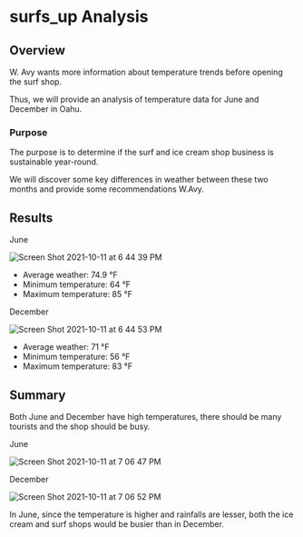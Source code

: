 # surfs_up Analysis

## Overview
W. Avy wants more information about temperature trends before opening the surf shop. 

Thus, we will provide an analysis of temperature data for June and December in Oahu. 

### Purpose
The purpose is to determine if the surf and ice cream shop business is sustainable year-round.

We will discover some key differences in weather between these two months and provide some recommendations W.Avy.

## Results

June

![Screen Shot 2021-10-11 at 6 44 39 PM](https://user-images.githubusercontent.com/88747464/136865662-e7a45047-6573-41e3-b9fa-d16fa29f10f4.png)

- Average weather: 74.9 °F
- Minimum temperature: 64 °F
- Maximum temperature: 85 °F

December

![Screen Shot 2021-10-11 at 6 44 53 PM](https://user-images.githubusercontent.com/88747464/136865667-596529a1-1466-47c5-8002-82ea6c0386c6.png)

- Average weather: 71 °F
- Minimum temperature: 56 °F
- Maximum temperature: 83 °F

## Summary

Both June and December have high temperatures, there should be many tourists and the shop should be busy. 

June

![Screen Shot 2021-10-11 at 7 06 47 PM](https://user-images.githubusercontent.com/88747464/136865695-f76c9af2-75cc-4fa7-b06c-bd4c69204070.png)

December

![Screen Shot 2021-10-11 at 7 06 52 PM](https://user-images.githubusercontent.com/88747464/136865704-06d53686-28ca-4f88-825f-83dbc3eb7e34.png)

In June, since the temperature is higher and rainfalls are lesser, both the ice cream and surf shops would be busier than in December.
